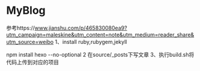 # MyBlog
参考https://www.jianshu.com/p/465830080ea9?utm_campaign=maleskine&utm_content=note&utm_medium=reader_share&utm_source=weibo
1、install ruby,rubygem,jekyll

npm install hexo --no-optional
2 在source/_posts下写文章
3、执行build.sh将代码上传到对应的项目


